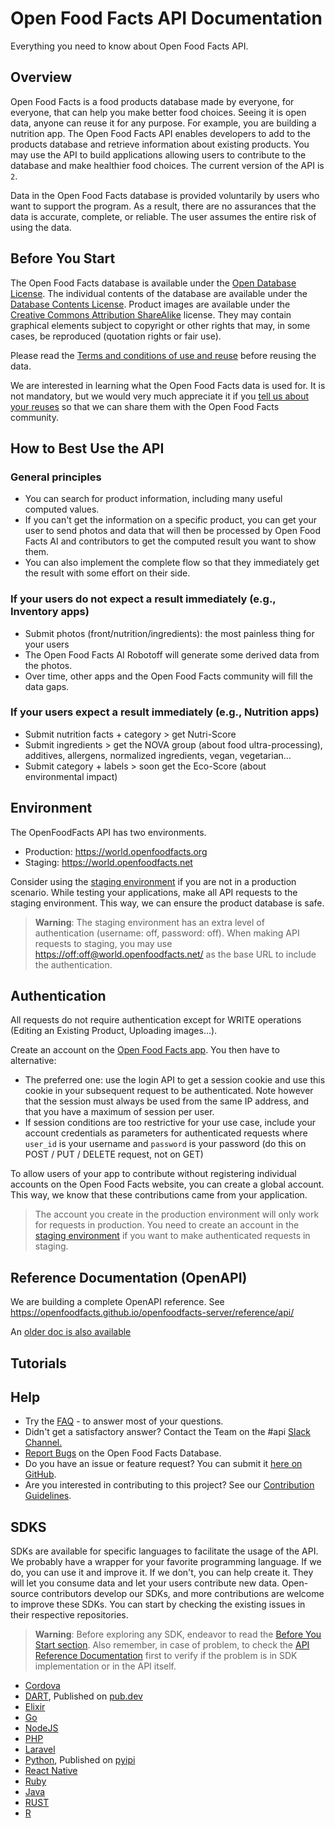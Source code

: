 # Open Food Facts API Documentation

Everything you need to know about Open Food Facts API.

## Overview

Open Food Facts is a food products database made by everyone, for everyone, that can help you make better food choices. Seeing it is open data, anyone can reuse it for any purpose. For example, you are building a nutrition app.
The Open Food Facts API enables developers to add to the products database and retrieve information about existing products. You may use the API to build applications allowing users to contribute to the database and make healthier food choices.
The current version of the API is `2`.

<!--- We can add a disclaimer image beside the next paragraph instead of making it a subheading -->

Data in the Open Food Facts database is provided voluntarily by users who want to support the program. As a result, there are no assurances that the data is accurate, complete, or reliable. The user assumes the entire risk of using the data.

## Before You Start

The Open Food Facts database is available under the [Open Database License](https://opendatacommons.org/licenses/odbl/1.0/). The individual contents of the database are available under the [Database Contents License](https://opendatacommons.org/licenses/dbcl/1.0/).
Product images are available under the [Creative Commons Attribution ShareAlike](https://creativecommons.org/licenses/by-sa/3.0/deed.en) license. They may contain graphical elements subject to copyright or other rights that may, in some cases, be reproduced (quotation rights or fair use).

Please read the [Terms and conditions of use and reuse](https://world.openfoodfacts.org/terms-of-use) before reusing the data.

We are interested in learning what the Open Food Facts data is used for. It is not mandatory, but we would very much appreciate it if you [tell us about your reuses](mailto:contact@openfoodfacts.org) so that we can share them with the Open Food Facts community.

## How to Best Use the API

### General principles

- You can search for product information, including many useful computed values.
- If you can't get the information on a specific product, you can get your user to send photos and data that will then be processed by Open Food Facts AI and contributors to get the computed result you want to show them.
- You can also implement the complete flow so that they immediately get the result with some effort on their side.

### If your users do not expect a result immediately (e.g., Inventory apps)

- Submit photos (front/nutrition/ingredients): the most painless thing for your users
- The Open Food Facts AI Robotoff will generate some derived data from the photos.
- Over time, other apps and the Open Food Facts community will fill the data gaps.

### If your users expect a result immediately (e.g., Nutrition apps)

- Submit nutrition facts + category > get Nutri-Score
- Submit ingredients > get the NOVA group (about food ultra-processing), additives, allergens, normalized ingredients, vegan, vegetarian…
- Submit category + labels > soon get the Eco-Score (about environmental impact)

## Environment

The OpenFoodFacts API has two environments.

- Production: <https://world.openfoodfacts.org>
- Staging: <https://world.openfoodfacts.net>

Consider using the [staging environment]( https://world.openfoodfacts.net) if you are not in a production scenario. While testing your applications, make all API requests to the staging environment. This way, we can ensure the product database is safe.

> **Warning**: The staging environment has an extra level of authentication (username: off, password: off). When making API requests to staging, you may use <https://off:off@world.openfoodfacts.net/> as the base URL to include the authentication.

## Authentication

All requests do not require authentication except for WRITE operations (Editing an Existing Product, Uploading images…).
<!---We may want to explain why -->
Create an account on the [Open Food Facts app](https://world.openfoodfacts.org/). You then have to alternative:

- The preferred one:
  use the login API to get a session cookie and use this cookie in your subsequent request to be authenticated.
  Note however that the session must always be used from the same IP address, and that you have a maximum of session per user.
- If session conditions are too restrictive for your use case, include your account credentials as parameters for authenticated requests where `user_id` is your username and `password` is your password (do this on POST / PUT / DELETE request, not on GET)

To allow users of your app to contribute without registering individual accounts on the Open Food Facts website, you can create a global account. This way, we know that these contributions came from your application.

> The account you create in the production environment will only work for requests in production. You need to create an account in the [staging environment](https://world.openfoodfacts.net) if you want to make authenticated requests in staging.

## Reference Documentation (OpenAPI)

We are building a complete OpenAPI reference. 
See https://openfoodfacts.github.io/openfoodfacts-server/reference/api/

An [older doc is also available](https://github.com/openfoodfacts/api-documentation/)


## Tutorials
<!--Have different categories of Tutorials and include the links in this session -->

## Help

- Try the [FAQ](https://support.openfoodfacts.org/help/en-gb/12-api) - to answer most of your questions.
- Didn't get a satisfactory answer? Contact the Team on the #api [Slack Channel.](https://slack.openfoodfacts.org/)
- [Report Bugs](https://github.com/openfoodfacts/openfoodfacts-server/issues/new/choose) on the Open Food Facts Database.
- Do you have an issue or feature request? You can submit it [here on GitHub](https://github.com/openfoodfacts/openfoodfacts-server/issues/new).
- Are you interested in contributing to this project? See our [Contribution Guidelines](https://github.com/openfoodfacts/openfoodfacts-server/blob/main/CONTRIBUTING.md).
 <!-- Embed contribution guideline link.-->

## SDKS

SDKs are available for specific languages to facilitate the usage of the API. We probably have a wrapper for your favorite programming language. If we do, you can use it and improve it. If we don't, you can help create it. They will let you consume data and let your users contribute new data.
Open-source contributors develop our SDKs, and more contributions are welcome to improve these SDKs. You can start by checking the existing issues in their respective repositories.

> **Warning**: Before exploring any SDK, endeavor to read the [Before You Start section](#before-you-start). Also remember, in case of problem, to check the [API Reference Documentation](https://openfoodfacts.github.io/openfoodfacts-server/reference/api.html) first to verify if the problem is in SDK implementation or in the API itself.

<!--Add published link to the Before you start and  API reference -->

- [Cordova](https://github.com/openfoodfacts/openfoodfacts-cordova-app)
- [DART](https://github.com/openfoodfacts/openfoodfacts-dart/blob/master/DOCUMENTATION.md), Published on [pub.dev](https://pub.dev/packages/openfoodfacts)
- [Elixir](https://github.com/openfoodfacts/openfoodfacts-elixir)
- [Go](https://github.com/openfoodfacts/openfoodfacts-go)
- [NodeJS](https://github.com/openfoodfacts/openfoodfacts-nodejs)
- [PHP](https://github.com/openfoodfacts/openfoodfacts-php)
- [Laravel](https://github.com/openfoodfacts/openfoodfacts-laravel)
- [Python](https://github.com/openfoodfacts/openfoodfacts-python), Published on [pyipi](https://pypi.org/project/openfoodfacts/)
- [React Native](https://github.com/openfoodfacts/openfoodfacts-react-native)
- [Ruby](https://github.com/openfoodfacts/openfoodfacts-ruby)
- [Java](https://github.com/openfoodfacts/openfoodfacts-java)
- [RUST](https://github.com/openfoodfacts/openfoodfacts-rust)
- [R](https://github.com/openfoodfacts/r-dashboard)
